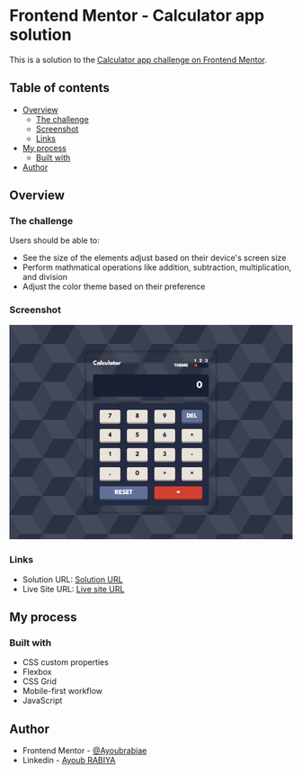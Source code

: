 # Frontend Mentor - Calculator app solution

This is a solution to the [Calculator app challenge on Frontend Mentor](https://www.frontendmentor.io/challenges/calculator-app-9lteq5N29).

## Table of contents

- [Overview](#overview)
  - [The challenge](#the-challenge)
  - [Screenshot](#screenshot)
  - [Links](#links)
- [My process](#my-process)
  - [Built with](#built-with)
- [Author](#author)

## Overview

### The challenge

Users should be able to:

- See the size of the elements adjust based on their device's screen size
- Perform mathmatical operations like addition, subtraction, multiplication, and division
- Adjust the color theme based on their preference

### Screenshot

![screenshot](./screenshot.jpg)

### Links

- Solution URL: [Solution URL](https://www.frontendmentor.io/solutions/calculator-app-using-vanilla-js-tqXLaeRnVR)
- Live Site URL: [Live site URL](https://ayoubrabiae.github.io/calculator/)

## My process

### Built with

- CSS custom properties
- Flexbox
- CSS Grid
- Mobile-first workflow
- JavaScript

## Author

- Frontend Mentor - [@Ayoubrabiae](https://www.frontendmentor.io/profile/Ayoubrabiae)
- Linkedin - [Ayoub RABIYA](https://www.linkedin.com/in/ayoub-rabiya/)
